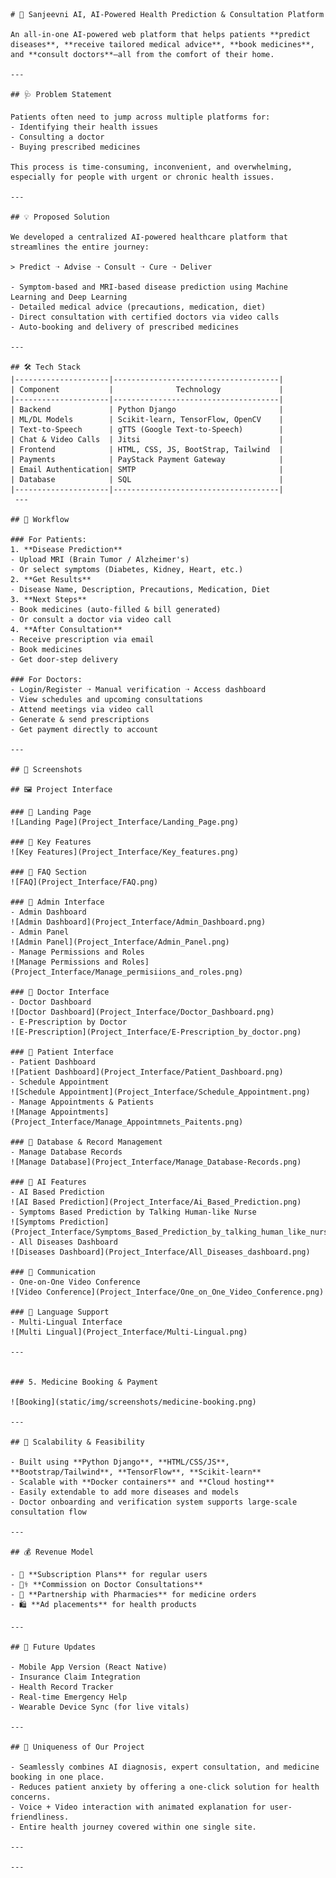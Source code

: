     # 🧠 Sanjeevni AI, AI-Powered Health Prediction & Consultation Platform

    An all-in-one AI-powered web platform that helps patients **predict diseases**, **receive tailored medical advice**, **book medicines**, and **consult doctors**—all from the comfort of their home.

    ---

    ## 🩺 Problem Statement

    Patients often need to jump across multiple platforms for:
    - Identifying their health issues
    - Consulting a doctor
    - Buying prescribed medicines

    This process is time-consuming, inconvenient, and overwhelming, especially for people with urgent or chronic health issues.

    ---

    ## 💡 Proposed Solution

    We developed a centralized AI-powered healthcare platform that streamlines the entire journey:

    > Predict ➝ Advise ➝ Consult ➝ Cure ➝ Deliver

    - Symptom-based and MRI-based disease prediction using Machine Learning and Deep Learning
    - Detailed medical advice (precautions, medication, diet)
    - Direct consultation with certified doctors via video calls
    - Auto-booking and delivery of prescribed medicines

    ---
    
    ## 🛠️ Tech Stack
    |---------------------|-------------------------------------|
    | Component           |              Technology             |
    |---------------------|-------------------------------------|
    | Backend             | Python Django                       |
    | ML/DL Models        | Scikit-learn, TensorFlow, OpenCV    |
    | Text-to-Speech      | gTTS (Google Text-to-Speech)        |
    | Chat & Video Calls  | Jitsi                               |
    | Frontend            | HTML, CSS, JS, BootStrap, Tailwind  |
    | Payments            | PayStack Payment Gateway            |
    | Email Authentication| SMTP                                |
    | Database            | SQL                                 |
    |---------------------|-------------------------------------|
     ---

    ## 🔁 Workflow

    ### For Patients:
    1. **Disease Prediction**
    - Upload MRI (Brain Tumor / Alzheimer's)
    - Or select symptoms (Diabetes, Kidney, Heart, etc.)
    2. **Get Results**
    - Disease Name, Description, Precautions, Medication, Diet
    3. **Next Steps**
    - Book medicines (auto-filled & bill generated)
    - Or consult a doctor via video call
    4. **After Consultation**
    - Receive prescription via email
    - Book medicines
    - Get door-step delivery

    ### For Doctors:
    - Login/Register ➝ Manual verification ➝ Access dashboard
    - View schedules and upcoming consultations
    - Attend meetings via video call
    - Generate & send prescriptions
    - Get payment directly to account

    ---

    ## 📸 Screenshots

    ## 🖼️ Project Interface

    ### 🔹 Landing Page
    ![Landing Page](Project_Interface/Landing_Page.png)

    ### 🔹 Key Features
    ![Key Features](Project_Interface/Key_features.png)

    ### 🔹 FAQ Section
    ![FAQ](Project_Interface/FAQ.png)

    ### 🔹 Admin Interface
    - Admin Dashboard  
    ![Admin Dashboard](Project_Interface/Admin_Dashboard.png)
    - Admin Panel  
    ![Admin Panel](Project_Interface/Admin_Panel.png)
    - Manage Permissions and Roles  
    ![Manage Permissions and Roles](Project_Interface/Manage_permisiions_and_roles.png)

    ### 🔹 Doctor Interface
    - Doctor Dashboard  
    ![Doctor Dashboard](Project_Interface/Doctor_Dashboard.png)
    - E-Prescription by Doctor  
    ![E-Prescription](Project_Interface/E-Prescription_by_doctor.png)

    ### 🔹 Patient Interface
    - Patient Dashboard  
    ![Patient Dashboard](Project_Interface/Patient_Dashboard.png)
    - Schedule Appointment  
    ![Schedule Appointment](Project_Interface/Schedule_Appointment.png)
    - Manage Appointments & Patients  
    ![Manage Appointments](Project_Interface/Manage_Appointmnets_Paitents.png)

    ### 🔹 Database & Record Management
    - Manage Database Records  
    ![Manage Database](Project_Interface/Manage_Database-Records.png)

    ### 🔹 AI Features
    - AI Based Prediction  
    ![AI Based Prediction](Project_Interface/Ai_Based_Prediction.png)
    - Symptoms Based Prediction by Talking Human-like Nurse  
    ![Symptoms Prediction](Project_Interface/Symptoms_Based_Prediction_by_talking_human_like_nurse.png)
    - All Diseases Dashboard  
    ![Diseases Dashboard](Project_Interface/All_Diseases_dashboard.png)

    ### 🔹 Communication
    - One-on-One Video Conference  
    ![Video Conference](Project_Interface/One_on_One_Video_Conference.png)

    ### 🔹 Language Support
    - Multi-Lingual Interface  
    ![Multi Lingual](Project_Interface/Multi-Lingual.png)

    ---


    ### 5. Medicine Booking & Payment

    ![Booking](static/img/screenshots/medicine-booking.png)

    ---

    ## 🚀 Scalability & Feasibility

    - Built using **Python Django**, **HTML/CSS/JS**, **Bootstrap/Tailwind**, **TensorFlow**, **Scikit-learn**
    - Scalable with **Docker containers** and **Cloud hosting**
    - Easily extendable to add more diseases and models
    - Doctor onboarding and verification system supports large-scale consultation flow

    ---

    ## 💰 Revenue Model

    - 💼 **Subscription Plans** for regular users
    - 🧑‍⚕️ **Commission on Doctor Consultations**
    - 💊 **Partnership with Pharmacies** for medicine orders
    - 🛍️ **Ad placements** for health products

    ---

    ## 🔮 Future Updates

    - Mobile App Version (React Native)
    - Insurance Claim Integration
    - Health Record Tracker
    - Real-time Emergency Help
    - Wearable Device Sync (for live vitals)

    ---

    ## 🧬 Uniqueness of Our Project

    - Seamlessly combines AI diagnosis, expert consultation, and medicine booking in one place.
    - Reduces patient anxiety by offering a one-click solution for health concerns.
    - Voice + Video interaction with animated explanation for user-friendliness.
    - Entire health journey covered within one single site.

    ---

    ---
